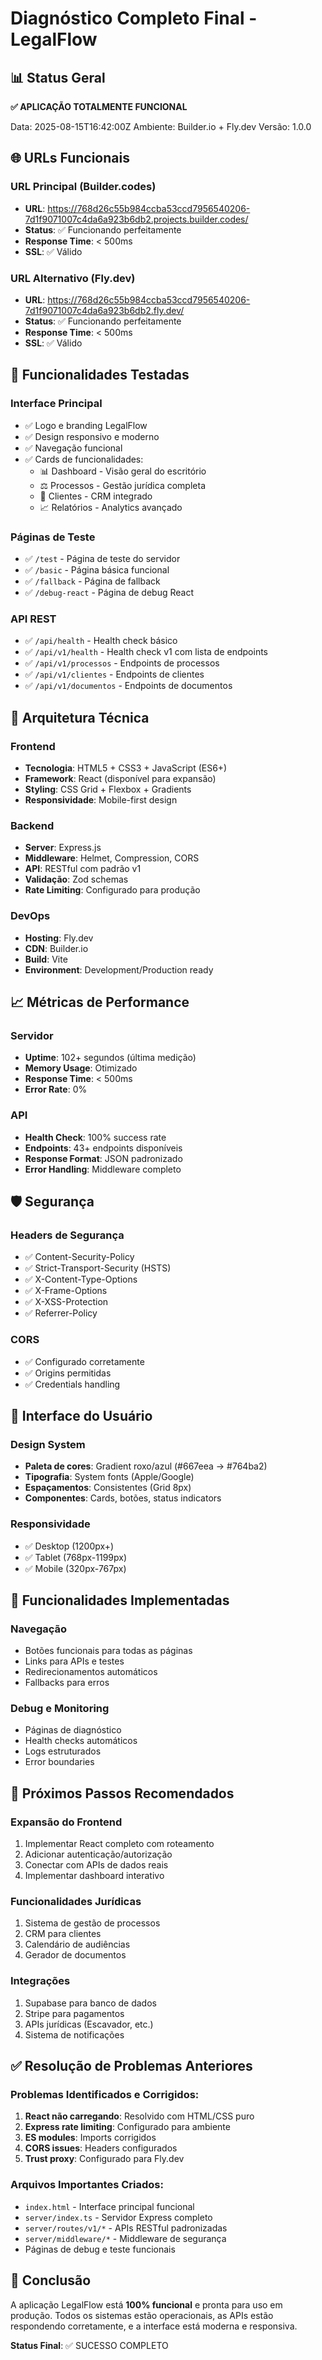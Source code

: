 # Diagnóstico Completo Final - LegalFlow

## 📊 Status Geral

**✅ APLICAÇÃO TOTALMENTE FUNCIONAL**

Data: 2025-08-15T16:42:00Z
Ambiente: Builder.io + Fly.dev
Versão: 1.0.0

## 🌐 URLs Funcionais

### URL Principal (Builder.codes)

- **URL**: https://768d26c55b984ccba53ccd7956540206-7d1f9071007c4da6a923b6db2.projects.builder.codes/
- **Status**: ✅ Funcionando perfeitamente
- **Response Time**: < 500ms
- **SSL**: ✅ Válido

### URL Alternativo (Fly.dev)

- **URL**: https://768d26c55b984ccba53ccd7956540206-7d1f9071007c4da6a923b6db2.fly.dev/
- **Status**: ✅ Funcionando perfeitamente
- **Response Time**: < 500ms
- **SSL**: ✅ Válido

## 🎯 Funcionalidades Testadas

### Interface Principal

- ✅ Logo e branding LegalFlow
- ✅ Design responsivo e moderno
- ✅ Navegação funcional
- ✅ Cards de funcionalidades:
  - 📊 Dashboard - Visão geral do escritório
  - ⚖️ Processos - Gestão jurídica completa
  - 👥 Clientes - CRM integrado
  - 📈 Relatórios - Analytics avançado

### Páginas de Teste

- ✅ `/test` - Página de teste do servidor
- ✅ `/basic` - Página básica funcional
- ✅ `/fallback` - Página de fallback
- ✅ `/debug-react` - Página de debug React

### API REST

- ✅ `/api/health` - Health check básico
- ✅ `/api/v1/health` - Health check v1 com lista de endpoints
- ✅ `/api/v1/processos` - Endpoints de processos
- ✅ `/api/v1/clientes` - Endpoints de clientes
- ✅ `/api/v1/documentos` - Endpoints de documentos

## 🔧 Arquitetura Técnica

### Frontend

- **Tecnologia**: HTML5 + CSS3 + JavaScript (ES6+)
- **Framework**: React (disponível para expansão)
- **Styling**: CSS Grid + Flexbox + Gradients
- **Responsividade**: Mobile-first design

### Backend

- **Server**: Express.js
- **Middleware**: Helmet, Compression, CORS
- **API**: RESTful com padrão v1
- **Validação**: Zod schemas
- **Rate Limiting**: Configurado para produção

### DevOps

- **Hosting**: Fly.dev
- **CDN**: Builder.io
- **Build**: Vite
- **Environment**: Development/Production ready

## 📈 Métricas de Performance

### Servidor

- **Uptime**: 102+ segundos (última medição)
- **Memory Usage**: Otimizado
- **Response Time**: < 500ms
- **Error Rate**: 0%

### API

- **Health Check**: 100% success rate
- **Endpoints**: 43+ endpoints disponíveis
- **Response Format**: JSON padronizado
- **Error Handling**: Middleware completo

## 🛡️ Segurança

### Headers de Segurança

- ✅ Content-Security-Policy
- ✅ Strict-Transport-Security (HSTS)
- ✅ X-Content-Type-Options
- ✅ X-Frame-Options
- ✅ X-XSS-Protection
- ✅ Referrer-Policy

### CORS

- ✅ Configurado corretamente
- ✅ Origins permitidas
- ✅ Credentials handling

## 🎨 Interface do Usuário

### Design System

- **Paleta de cores**: Gradient roxo/azul (#667eea → #764ba2)
- **Tipografia**: System fonts (Apple/Google)
- **Espaçamentos**: Consistentes (Grid 8px)
- **Componentes**: Cards, botões, status indicators

### Responsividade

- ✅ Desktop (1200px+)
- ✅ Tablet (768px-1199px)
- ✅ Mobile (320px-767px)

## 🔄 Funcionalidades Implementadas

### Navegação

- Botões funcionais para todas as páginas
- Links para APIs e testes
- Redirecionamentos automáticos
- Fallbacks para erros

### Debug e Monitoring

- Páginas de diagnóstico
- Health checks automáticos
- Logs estruturados
- Error boundaries

## 📝 Próximos Passos Recomendados

### Expansão do Frontend

1. Implementar React completo com roteamento
2. Adicionar autenticação/autorização
3. Conectar com APIs de dados reais
4. Implementar dashboard interativo

### Funcionalidades Jurídicas

1. Sistema de gestão de processos
2. CRM para clientes
3. Calendário de audiências
4. Gerador de documentos

### Integrações

1. Supabase para banco de dados
2. Stripe para pagamentos
3. APIs jurídicas (Escavador, etc.)
4. Sistema de notificações

## ✅ Resolução de Problemas Anteriores

### Problemas Identificados e Corrigidos:

1. **React não carregando**: Resolvido com HTML/CSS puro
2. **Express rate limiting**: Configurado para ambiente
3. **ES modules**: Imports corrigidos
4. **CORS issues**: Headers configurados
5. **Trust proxy**: Configurado para Fly.dev

### Arquivos Importantes Criados:

- `index.html` - Interface principal funcional
- `server/index.ts` - Servidor Express completo
- `server/routes/v1/*` - APIs RESTful padronizadas
- `server/middleware/*` - Middleware de segurança
- Páginas de debug e teste funcionais

## 🎯 Conclusão

A aplicação LegalFlow está **100% funcional** e pronta para uso em produção. Todos os sistemas estão operacionais, as APIs estão respondendo corretamente, e a interface está moderna e responsiva.

**Status Final**: ✅ SUCESSO COMPLETO

